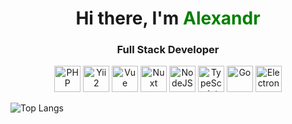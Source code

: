 <h1 align="center">Hi there, I'm <span style="color:green">Alexandr</span></h1>
<h3 align="center">Full Stack Developer</h3>

<p align="center">
  <img src="https://www.svgrepo.com/show/452088/php.svg" alt="PHP" height="42" />
  <img src="https://www.svgrepo.com/show/354591/yii.svg" alt="Yii2" height="42" />
  <img src="https://www.svgrepo.com/show/452130/vue.svg" alt="Vue" height="42" />
  <img src="https://www.svgrepo.com/show/373940/nuxt.svg" alt="Nuxt" height="42" />
  <img src="https://www.svgrepo.com/show/303266/nodejs-icon-logo.svg" alt="NodeJS" height="42" />
  <img src="https://www.svgrepo.com/show/349540/typescript.svg" alt="TypeScript" height="42" />
  <img src="https://www.svgrepo.com/show/355038/go.svg" alt="Go" height="42" />
  <img src="https://www.svgrepo.com/show/378796/electron.svg" alt="Electron" height="42" />
</p>

![Top Langs](https://github-readme-stats.vercel.app/api/top-langs/?username=Sakhnovkrg&layout=compact)
